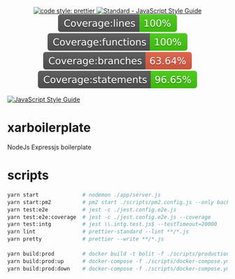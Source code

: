 <p align="center">
<a href="#badge">
    <img alt="code style: prettier" src="https://img.shields.io/badge/code_style-prettier-ff69b4.svg?style=flat-square">
</a>
<a href="https://standardjs.com" rel="nofollow"><img src="https://camo.githubusercontent.com/58fbab8bb63d069c1e4fb3fa37c2899c38ffcd18/68747470733a2f2f696d672e736869656c64732e696f2f62616467652f636f64655f7374796c652d7374616e646172642d627269676874677265656e2e737667" alt="Standard - JavaScript Style Guide" data-canonical-src="https://img.shields.io/badge/code_style-standard-brightgreen.svg" style="max-width:100%;"></a>


<img src="./coverage/badge-lines.svg" alt="Coverage lines" data-canonical-src="./coverage/badge-lines.svg" style="max-width:100%;">

<img src="./coverage/badge-functions.svg" alt="Coverage functions" data-canonical-src="./coverage/badge-functions.svg" style="max-width:100%;">


<img src="./coverage/badge-branches.svg" alt="Coverage branches" data-canonical-src="./coverage/badge-branches.svg" style="max-width:100%;">

<img src="./coverage/badge-statements.svg" alt="Coverage statements" data-canonical-src="./coverage/badge-statements.svg" style="max-width:100%;">

</p>

[![JavaScript Style Guide](https://cdn.rawgit.com/standard/standard/master/badge.svg)](https://github.com/standard/standard)

# xarboilerplate
NodeJs Expressjs boilerplate 


# scripts
```bash
yarn start              # nodemon ./app/server.js
yarn start:pm2          # pm2 start ./scripts/pm2.config.js --only backend-local
yarn test:e2e           # jest -c ./jest.config.e2e.js
yarn test:e2e:coverage  # jest -c ./jest.config.e2e.js --coverage
yarn test:intg          # jest \\.intg.test.js$ --testTimeout=20000
yarn lint               # prettier-standard --lint **/*.js
yarn pretty             # prettier --write **/*.js

yarn build:prod         # docker build -t bolit -f ./scripts/production.Dockerfile .
yarn build:prod:up      # docker-compose -f ./scripts/docker-compose.yml up
yarn build:prod:down    # docker-compose -f ./scripts/docker-compose.yml down

```